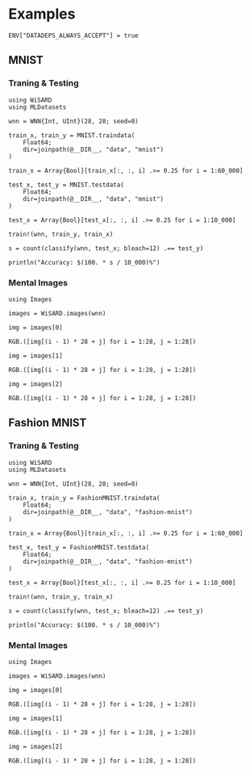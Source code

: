 # Examples

```@setup
ENV["DATADEPS_ALWAYS_ACCEPT"] = true
```

## MNIST

### Traning & Testing
```@example mnist
using WiSARD
using MLDatasets

wnn = WNN{Int, UInt}(28, 28; seed=0)

train_x, train_y = MNIST.traindata(
    Float64;
    dir=joinpath(@__DIR__, "data", "mnist")
)

train_x = Array{Bool}[train_x[:, :, i] .>= 0.25 for i = 1:60_000]

test_x, test_y = MNIST.testdata(
    Float64;
    dir=joinpath(@__DIR__, "data", "mnist")
)

test_x = Array{Bool}[test_x[:, :, i] .>= 0.25 for i = 1:10_000]

train!(wnn, train_y, train_x)

s = count(classify(wnn, test_x; bleach=12) .== test_y)

println("Accuracy: $(100. * s / 10_000)%")
```

### Mental Images
```@example mnist
using Images

images = WiSARD.images(wnn)

img = images[0]

RGB.([img[(i - 1) * 28 + j] for i = 1:28, j = 1:28])
```

```@example mnist
img = images[1]

RGB.([img[(i - 1) * 28 + j] for i = 1:28, j = 1:28])
```

```@example mnist
img = images[2]

RGB.([img[(i - 1) * 28 + j] for i = 1:28, j = 1:28])
```

## Fashion MNIST

### Traning & Testing
```@example fashion-mnist
using WiSARD
using MLDatasets

wnn = WNN{Int, UInt}(28, 28; seed=0)

train_x, train_y = FashionMNIST.traindata(
    Float64;
    dir=joinpath(@__DIR__, "data", "fashion-mnist")
)

train_x = Array{Bool}[train_x[:, :, i] .>= 0.25 for i = 1:60_000]

test_x, test_y = FashionMNIST.testdata(
    Float64;
    dir=joinpath(@__DIR__, "data", "fashion-mnist")
)

test_x = Array{Bool}[test_x[:, :, i] .>= 0.25 for i = 1:10_000]

train!(wnn, train_y, train_x)

s = count(classify(wnn, test_x; bleach=12) .== test_y)

println("Accuracy: $(100. * s / 10_000)%")
```

### Mental Images
```@example fashion-mnist
using Images

images = WiSARD.images(wnn)

img = images[0]

RGB.([img[(i - 1) * 28 + j] for i = 1:28, j = 1:28])
```

```@example fashion-mnist
img = images[1]

RGB.([img[(i - 1) * 28 + j] for i = 1:28, j = 1:28])
```

```@example fashion-mnist
img = images[2]

RGB.([img[(i - 1) * 28 + j] for i = 1:28, j = 1:28])
```